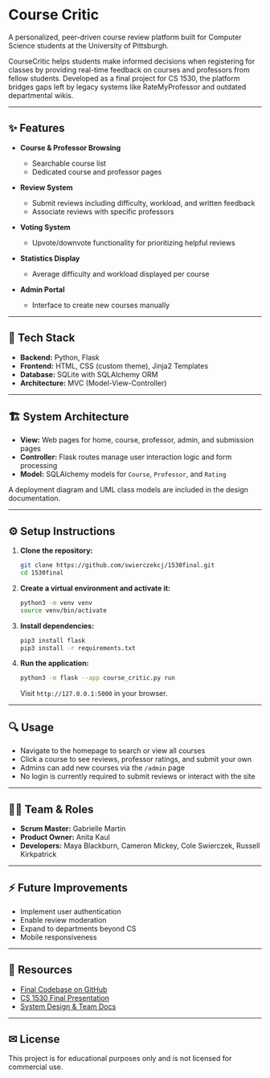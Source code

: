 # Course Critic


A personalized, peer-driven course review platform built for Computer Science students at the University of Pittsburgh.

CourseCritic helps students make informed decisions when registering for classes by providing real-time feedback on courses and professors from fellow students. Developed as a final project for CS 1530, the platform bridges gaps left by legacy systems like RateMyProfessor and outdated departmental wikis.

---

## ✨ Features

- **Course & Professor Browsing**
  - Searchable course list
  - Dedicated course and professor pages

- **Review System**
  - Submit reviews including difficulty, workload, and written feedback
  - Associate reviews with specific professors

- **Voting System**
  - Upvote/downvote functionality for prioritizing helpful reviews

- **Statistics Display**
  - Average difficulty and workload displayed per course

- **Admin Portal**
  - Interface to create new courses manually

---

## 🧰 Tech Stack

- **Backend:** Python, Flask
- **Frontend:** HTML, CSS (custom theme), Jinja2 Templates
- **Database:** SQLite with SQLAlchemy ORM
- **Architecture:** MVC (Model-View-Controller)

---

## 🏗️ System Architecture

- **View:** Web pages for home, course, professor, admin, and submission pages
- **Controller:** Flask routes manage user interaction logic and form processing
- **Model:** SQLAlchemy models for `Course`, `Professor`, and `Rating`

A deployment diagram and UML class models are included in the design documentation.

---

## ⚙️ Setup Instructions

1. **Clone the repository:**
   ```bash
   git clone https://github.com/swierczekcj/1530final.git
   cd 1530final
   ```

2. **Create a virtual environment and activate it:**
   ```bash
   python3 -m venv venv
   source venv/bin/activate
   ```

3. **Install dependencies:**
   ```bash
   pip3 install flask
   pip3 install -r requirements.txt
   ```

4. **Run the application:**
   ```bash
   python3 -m flask --app course_critic.py run
   ```
   Visit `http://127.0.0.1:5000` in your browser.

---

## 🔍 Usage

- Navigate to the homepage to search or view all courses
- Click a course to see reviews, professor ratings, and submit your own
- Admins can add new courses via the `/admin` page
- No login is currently required to submit reviews or interact with the site

---

## 👩‍💼 Team & Roles

- **Scrum Master:** Gabrielle Martin
- **Product Owner:** Anita Kaul
- **Developers:** Maya Blackburn, Cameron Mickey, Cole Swierczek, Russell Kirkpatrick

---

## ⚡ Future Improvements

- Implement user authentication
- Enable review moderation
- Expand to departments beyond CS
- Mobile responsiveness

---

## 📁 Resources

- [Final Codebase on GitHub](https://github.com/swierczekcj/1530final)
- [CS 1530 Final Presentation](./CS%201530%20Final%20Presentation-2.pdf)
- [System Design & Team Docs](./CS1530%20Team%20Project%20-%20System%20Design.pdf)

---

## ✉ License

This project is for educational purposes only and is not licensed for commercial use.



